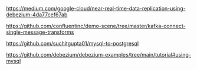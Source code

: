 https://medium.com/google-cloud/near-real-time-data-replication-using-debezium-4da77cef67ab

https://github.com/confluentinc/demo-scene/tree/master/kafka-connect-single-message-transforms

https://github.com/suchitgupta01/mysql-to-postgresql

https://github.com/debezium/debezium-examples/tree/main/tutorial#using-mysql